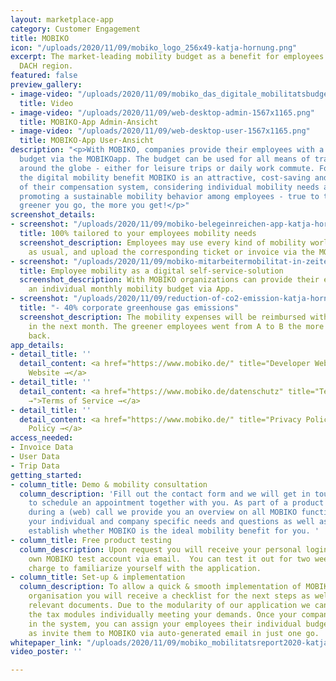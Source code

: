 ```yaml
---
layout: marketplace-app
category: Customer Engagement
title: MOBIKO
icon: "/uploads/2020/11/09/mobiko_logo_256x49-katja-hornung.png"
excerpt: The market-leading mobility budget as a benefit for employees within the
  DACH region.
featured: false
preview_gallery:
- image-video: "/uploads/2020/11/09/mobiko_das_digitale_mobilitatsbudget_fur_mitarbeiter-katja-hornung.mp4"
  title: Video
- image-video: "/uploads/2020/11/09/web-desktop-admin-1567x1165.png"
  title: MOBIKO-App Admin-Ansicht
- image-video: "/uploads/2020/11/09/web-desktop-user-1567x1165.png"
  title: MOBIKO-App User-Ansicht
description: "<p>With MOBIKO, companies provide their employees with a monthly mobility
  budget via the MOBIKOapp. The budget can be used for all means of transportation
  around the globe - either for leisure trips or daily work commute. For companies
  the digital mobility benefit MOBIKO is an attractive, cost-saving and easy-to-use-component
  of their compensation system, considering individual mobility needs and moreover
  promoting a sustainable mobility behavior among employees - true to the motto: the
  greener you go, the more you get!</p>"
screenshot_details:
- screenshot: "/uploads/2020/11/09/mobiko-belegeinreichen-app-katja-hornung.jpg"
  title: 100% tailored to your employees mobility needs
  screenshot_description: Employees may use every kind of mobility worldwide, pay
    as usual, and upload the corresponding ticket or invoice via the MOBIKO App.
- screenshot: "/uploads/2020/11/09/mobiko-mitarbeitermobilitat-in-zeiten-von-corona-katja-hornung.png"
  title: Employee mobility as a digital self-service-solution
  screenshot_description: With MOBIKO organizations can provide their employees with
    an individual monthly mobility budget via App.
- screenshot: "/uploads/2020/11/09/reduction-of-co2-emission-katja-hornung.png"
  title: "- 40% corporate greenhouse gas emissions"
  screenshot_description: The mobility expenses will be reimbursed with the salary
    in the next month. The greener employees went from A to B the more net they get
    back.
app_details:
- detail_title: ''
  detail_content: <a href="https://www.mobiko.de/" title="Developer Website →">Developer
    Website →</a>
- detail_title: ''
  detail_content: <a href="https://www.mobiko.de/datenschutz" title="Terms of Service
    →">Terms of Service →</a>
- detail_title: ''
  detail_content: <a href="https://www.mobiko.de/" title="Privacy Policy →">Privacy
    Policy →</a>
access_needed:
- Invoice Data
- User Data
- Trip Data
getting_started:
- column_title: Demo & mobility consultation
  column_description: 'Fill out the contact form and we will get in touch with you
    to schedule an appointment together with you. As part of a product demonstration
    during a (web) call we provide you an overview on all MOBIKO functions, discussing
    your individual and company specific needs and questions as well as demands and
    establish whether MOBIKO is the ideal mobility benefit for you. '
- column_title: Free product testing
  column_description: Upon request you will receive your personal login data for your
    own MOBIKO test account via email.  You can test it out for two weeks free of
    charge to familiarize yourself with the application.
- column_title: Set-up & implementation
  column_description: To allow a quick & smooth implementation of MOBIKO within your
    organisation you will receive a checklist for the next steps as well as all contract
    relevant documents. Due to the modularity of our application we can configurate
    the tax modules individually meeting your demands. Once your company is set-up
    in the system, you can assign your employees their individual budgets as well
    as invite them to MOBIKO via auto-generated email in just one go.
whitepaper_link: "/uploads/2020/11/09/mobiko_mobilitatsreport2020-katja-hornung.pdf"
video_poster: ''

---
```


